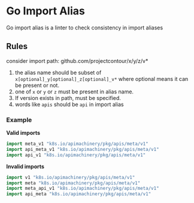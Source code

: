 # Go Import Alias

Go import alias is a linter to check consistency in import aliases

## Rules

consider import path: github.com/projectcontour/x/y/z/v\*

1. the alias name should be subset of `x[optional]_y[optional]_z[optional]_v*` where optional means it can be present or not.
2. one of `x` or `y` or `z` must be present in alias name.
3. If version exists in path, must be specified.
4. words like `apis` should be `api` in import alias

### Example

**Valid imports**

```go
import meta_v1 "k8s.io/apimachinery/pkg/apis/meta/v1"
import api_meta_v1 "k8s.io/apimachinery/pkg/apis/meta/v1"
import api_v1 "k8s.io/apimachinery/pkg/apis/meta/v1"
```

**Invalid imports**

```go
import v1 "k8s.io/apimachinery/pkg/apis/meta/v1"
import meta "k8s.io/apimachinery/pkg/apis/meta/v1"
import meta_api_v1 "k8s.io/apimachinery/pkg/apis/meta/v1"
import api_meta "k8s.io/apimachinery/pkg/apis/meta/v1"
```
